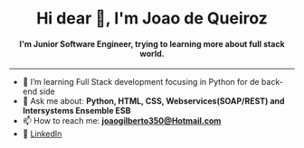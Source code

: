 <h1 align="center">Hi dear 👋, I'm Joao de Queiroz</h1>

<h4 align="center">
  I'm Junior Software Engineer, trying to learning more about full stack world.
</h4


<br>
<hr>

- 🌱 I’m  learning Full Stack development focusing in Python for de back-end side
- 💬 Ask me about: **Python, HTML, CSS, Webservices(SOAP/REST) and Intersystems Ensemble ESB**
- 📫 How to reach me: **joaogilberto350@Hotmail.com**
- 💼 [LinkedIn](https://www.linkedin.com/in/joaogqueiroz/)
